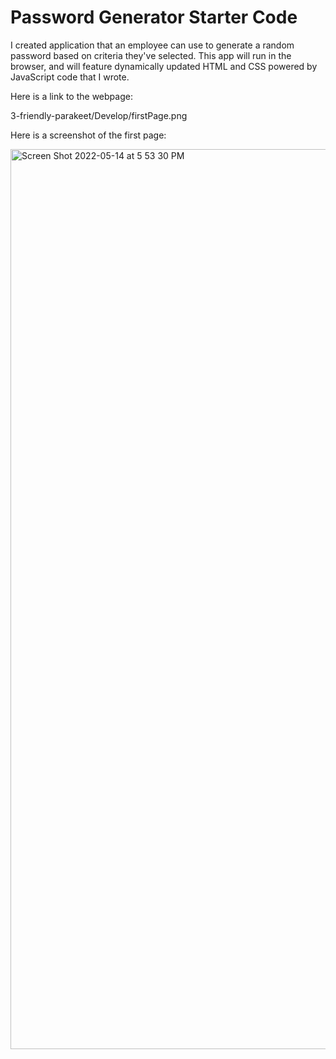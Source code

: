 # Password Generator Starter Code
I created application that an employee can use to generate a random password based on criteria they've selected. This app will run in the browser, and will feature dynamically updated HTML and CSS powered by JavaScript code that I wrote. 

Here is a link to the webpage:

3-friendly-parakeet/Develop/firstPage.png


Here is a screenshot of the first page: 

<img width="1440" alt="Screen Shot 2022-05-14 at 5 53 30 PM" src="https://user-images.githubusercontent.com/100814403/168450033-41f4d86a-e5b3-4151-a3ee-5a263be9f622.png">
